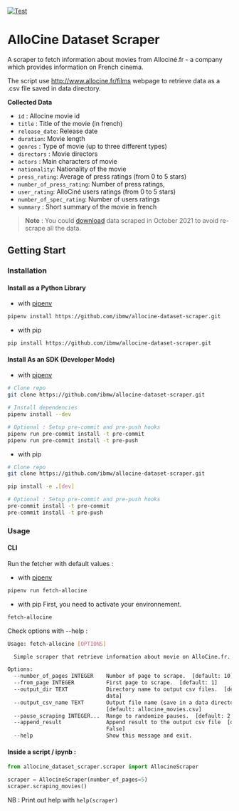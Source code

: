 [![Test](https://github.com/ibmw/allocine-dataset-scraper/actions/workflows/test.yml/badge.svg?branch=master)](https://github.com/ibmw/allocine-dataset-scraper/actions/workflows/test.yml)
# AlloCine Dataset Scraper

A scraper to fetch information about movies from Allociné.fr - a company which provides information on French cinema.

The script use http://www.allocine.fr/films webpage to retrieve data as a .csv file saved in data directory.

**Collected Data**

- `id` : Allocine movie id
- `title` : Title of the movie (in french)
- `release_date`: Release date
- `duration`: Movie length
- `genres` : Type of movie (up to three different types)
- `directors` : Movie directors
- `actors` : Main characters of movie
- `nationality`: Nationality of the movie
- `press_rating`: Average of press ratings (from 0 to 5 stars)
- `number_of_press_rating`: Number of press ratings,
- `user_rating`:  AlloCiné users ratings (from 0 to 5 stars)
- `number_of_spec_rating`: Number of users ratings
- `summary` : Short summary of the movie in french

> **Note** : You could [download](https://www.olivier-maillot.fr/wp-content/uploads/2021/10/allocine_movies.csv) data scraped in October 2021 to avoid re-scrape all the data.

## Getting Start
### Installation
#### Install as a Python Library

- with [pipenv](https://pypi.org/project/pipenv/)

```sh
pipenv install https://github.com/ibmw/allocine-dataset-scraper.git
```

- with pip

```sh
pip install https://github.com/ibmw/allocine-dataset-scraper.git
```

#### Install As an SDK (Developer Mode)

- with [pipenv](https://pypi.org/project/pipenv/)

```sh
# Clone repo 
git clone https://github.com/ibmw/allocine-dataset-scraper.git

# Install dependencies
pipenv install --dev

# Optional : Setup pre-commit and pre-push hooks
pipenv run pre-commit install -t pre-commit
pipenv run pre-commit install -t pre-push
```

- with pip

```sh
# Clone repo 
git clone https://github.com/ibmw/allocine-dataset-scraper.git

pip install -e .[dev]

# Optional : Setup pre-commit and pre-push hooks
pre-commit install -t pre-commit
pre-commit install -t pre-push
```

### Usage

#### CLI 

Run the fetcher with default values : 

- with [pipenv](https://pypi.org/project/pipenv/)
```sh
pipenv run fetch-allocine
```

- with pip
First, you need to activate your environnement.
```sh
fetch-allocine
```

Check options with --help : 

```sh
Usage: fetch-allocine [OPTIONS]

  Simple scraper that retrieve information about movie on AlloCine.fr.

Options:
  --number_of_pages INTEGER    Number of page to scrape.  [default: 10]
  --from_page INTEGER          First page to scrape.  [default: 1]
  --output_dir TEXT            Directory name to output csv files.  [default:
                               data]
  --output_csv_name TEXT       Output file name (save in a data directory).
                               [default: allocine_movies.csv]
  --pause_scraping INTEGER...  Range to randomize pauses.  [default: 2, 10]
  --append_result              Append result to the output csv file  [default:
                               False]
  --help                       Show this message and exit.
```

#### Inside a script / ipynb :

```python
from allocine_dataset_scraper.scraper import AllocineScraper

scraper = AllocineScraper(number_of_pages=5) 
scraper.scraping_movies()
```

NB : Print out help with `help(scraper)`
